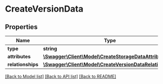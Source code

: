 # CreateVersionData

## Properties
Name | Type | Description | Notes
------------ | ------------- | ------------- | -------------
**type** | **string** |  | 
**attributes** | [**\Swagger\Client\Model\CreateStorageDataAttributes**](CreateStorageDataAttributes.md) |  | [optional] 
**relationships** | [**\Swagger\Client\Model\CreateVersionDataRelationships**](CreateVersionDataRelationships.md) |  | [optional] 

[[Back to Model list]](../README.md#documentation-for-models) [[Back to API list]](../README.md#documentation-for-api-endpoints) [[Back to README]](../README.md)


